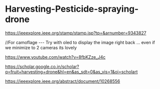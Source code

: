 # Harvesting-Pesticide-spraying-drone

https://ieeexplore.ieee.org/stamp/stamp.jsp?tp=&arnumber=9343827

//For camoflage --- Try with oled to display the image right back ... even if we minimize to 2 cameras its lovely

https://www.youtube.com/watch?v=8fbKZze_J4c

https://scholar.google.co.in/scholar?q=fruit+harvesting+drone&hl=en&as_sdt=0&as_vis=1&oi=scholart

https://ieeexplore.ieee.org/abstract/document/10268556
